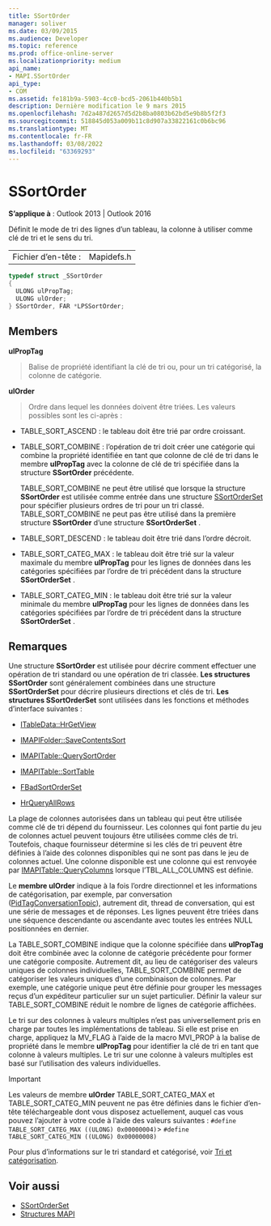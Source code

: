 ```yaml
---
title: SSortOrder
manager: soliver
ms.date: 03/09/2015
ms.audience: Developer
ms.topic: reference
ms.prod: office-online-server
ms.localizationpriority: medium
api_name:
- MAPI.SSortOrder
api_type:
- COM
ms.assetid: fe181b9a-5903-4cc0-bcd5-2061b440b5b1
description: Dernière modification le 9 mars 2015
ms.openlocfilehash: 7d2a487d2657d5d2b8ba0803b62bd5e9b8b5f2f3
ms.sourcegitcommit: 518845d053a009b11c8d907a33822161c0b6bc96
ms.translationtype: MT
ms.contentlocale: fr-FR
ms.lasthandoff: 03/08/2022
ms.locfileid: "63369293"
---
```

# <a name="ssortorder"></a>SSortOrder

**S’applique à** : Outlook 2013 | Outlook 2016
  
Définit le mode de tri des lignes d’un tableau, la colonne à utiliser comme clé de tri et le sens du tri.
  
|||
|:-----|:-----|
|Fichier d’en-tête :  <br/> |Mapidefs.h  <br/> |

```cpp
typedef struct _SSortOrder
{
  ULONG ulPropTag;
  ULONG ulOrder;
} SSortOrder, FAR *LPSSortOrder;

```

## <a name="members"></a>Members

**ulPropTag**
  
> Balise de propriété identifiant la clé de tri ou, pour un tri catégorisé, la colonne de catégorie.

**ulOrder**
  
> Ordre dans lequel les données doivent être triées. Les valeurs possibles sont les ci-après :

- TABLE_SORT_ASCEND : le tableau doit être trié par ordre croissant.

- TABLE_SORT_COMBINE : l’opération de tri doit créer une catégorie qui combine la propriété identifiée en tant que colonne de clé de tri dans le membre **ulPropTag** avec la colonne de clé de tri spécifiée dans la structure **SSortOrder** précédente.

    TABLE_SORT_COMBINE ne peut être utilisé que lorsque la structure **SSortOrder** est utilisée comme entrée dans une structure [SSortOrderSet](ssortorderset.md) pour spécifier plusieurs ordres de tri pour un tri classé. TABLE_SORT_COMBINE ne peut pas être utilisé dans la première structure **SSortOrder** d’une structure **SSortOrderSet** .

- TABLE_SORT_DESCEND : le tableau doit être trié dans l’ordre décroit.

- TABLE_SORT_CATEG_MAX : le tableau doit être trié sur la valeur maximale du membre **ulPropTag** pour les lignes de données dans les catégories spécifiées par l’ordre de tri précédent dans la structure **SSortOrderSet** .

- TABLE_SORT_CATEG_MIN : le tableau doit être trié sur la valeur minimale du membre **ulPropTag** pour les lignes de données dans les catégories spécifiées par l’ordre de tri précédent dans la structure **SSortOrderSet** .

## <a name="remarks"></a>Remarques

Une structure **SSortOrder** est utilisée pour décrire comment effectuer une opération de tri standard ou une opération de tri classée. **Les structures SSortOrder** sont généralement combinées dans une structure **SSortOrderSet** pour décrire plusieurs directions et clés de tri. **Les structures SSortOrderSet** sont utilisées dans les fonctions et méthodes d’interface suivantes :
  
- [ITableData::HrGetView](itabledata-hrgetview.md)

- [IMAPIFolder::SaveContentsSort](imapifolder-savecontentssort.md)

- [IMAPITable::QuerySortOrder](imapitable-querysortorder.md)

- [IMAPITable::SortTable](imapitable-sorttable.md)

- [FBadSortOrderSet](fbadsortorderset.md)

- [HrQueryAllRows](hrqueryallrows.md)

La plage de colonnes autorisées dans un tableau qui peut être utilisée comme clé de tri dépend du fournisseur. Les colonnes qui font partie du jeu de colonnes actuel peuvent toujours être utilisées comme clés de tri. Toutefois, chaque fournisseur détermine si les clés de tri peuvent être définies à l’aide des colonnes disponibles qui ne sont pas dans le jeu de colonnes actuel. Une colonne disponible est une colonne qui est renvoyée par [IMAPITable::QueryColumns](imapitable-querycolumns.md) lorsque l’TBL_ALL_COLUMNS est définie.
  
Le **membre ulOrder** indique à la fois l’ordre directionnel et les informations de catégorisation, par exemple, par conversation ([PidTagConversationTopic](pidtagconversationtopic-canonical-property.md)), autrement dit, thread de conversation, qui est une série de messages et de réponses. Les lignes peuvent être triées dans une séquence descendante ou ascendante avec toutes les entrées NULL positionnées en dernier.
  
La TABLE_SORT_COMBINE indique que la colonne spécifiée dans **ulPropTag** doit être combinée avec la colonne de catégorie précédente pour former une catégorie composite. Autrement dit, au lieu de catégoriser des valeurs uniques de colonnes individuelles, TABLE_SORT_COMBINE permet de catégoriser les valeurs uniques d’une combinaison de colonnes. Par exemple, une catégorie unique peut être définie pour grouper les messages reçus d’un expéditeur particulier sur un sujet particulier. Définir la valeur sur TABLE_SORT_COMBINE réduit le nombre de lignes de catégorie affichées.
  
Le tri sur des colonnes à valeurs multiples n’est pas universellement pris en charge par toutes les implémentations de tableau. Si elle est prise en charge, appliquez la MV_FLAG à l’aide de la macro MVI_PROP à la balise de propriété dans le membre **ulPropTag** pour identifier la clé de tri en tant que colonne à valeurs multiples. Le tri sur une colonne à valeurs multiples est basé sur l’utilisation des valeurs individuelles.
  
> [!IMPORTANT]
> Les valeurs de membre **ulOrder** TABLE_SORT_CATEG_MAX et TABLE_SORT_CATEG_MIN peuvent ne pas être définies dans le fichier d’en-tête téléchargeable dont vous disposez actuellement, auquel cas vous pouvez l’ajouter à votre code à l’aide des valeurs suivantes : `#define TABLE_SORT_CATEG_MAX ((ULONG) 0x00000004)`>  `#define TABLE_SORT_CATEG_MIN ((ULONG) 0x00000008)`
  
Pour plus d’informations sur le tri standard et catégorisé, voir [Tri et catégorisation](sorting-and-categorization.md).
  
## <a name="see-also"></a>Voir aussi

- [SSortOrderSet](ssortorderset.md)
- [Structures MAPI](mapi-structures.md)
